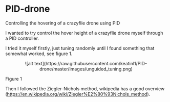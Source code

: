 # PID-drone
Controlling the hovering of a crazyflie drone using PID

I wanted to try control the hover height of a crazyflie drone myself through a PID controller.

I tried it myself firstly, just tuning randomly until I found something that somewhat worked, see figure 1.

<p align="center">
![alt text](https://raw.githubusercontent.com/keatinl1/PID-drone/master/images/unguided_tuning.png)

Figure 1
</p>

Then I followed the Ziegler-Nichols method, wikipedia has a good overview (https://en.wikipedia.org/wiki/Ziegler%E2%80%93Nichols_method).

